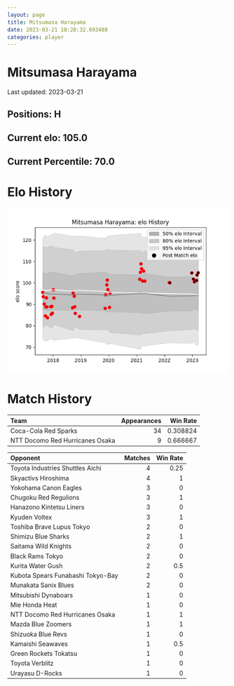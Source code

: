 ```yaml
---  
layout: page  
title: Mitsumasa Harayama  
date: 2023-03-21 18:28:32.693488  
categories: player  
---
```

# Mitsumasa Harayama


Last updated: 2023-03-21
## Positions: H

## Current elo: 105.0

## Current Percentile: 70.0

# Elo History


![elo history](history_MitsumasaHarayama.png)
# Match History


| Team                            |   Appearances |   Win Rate |
|:--------------------------------|--------------:|-----------:|
| Coca-Cola Red Sparks            |            34 |   0.308824 |
| NTT Docomo Red Hurricanes Osaka |             9 |   0.666667 |

| Opponent                          |   Matches |   Win Rate |
|:----------------------------------|----------:|-----------:|
| Toyota Industries Shuttles Aichi  |         4 |       0.25 |
| Skyactivs Hiroshima               |         4 |       1    |
| Yokohama Canon Eagles             |         3 |       0    |
| Chugoku Red Regulions             |         3 |       1    |
| Hanazono Kintetsu Liners          |         3 |       0    |
| Kyuden Voltex                     |         3 |       1    |
| Toshiba Brave Lupus Tokyo         |         2 |       0    |
| Shimizu Blue Sharks               |         2 |       1    |
| Saitama Wild Knights              |         2 |       0    |
| Black Rams Tokyo                  |         2 |       0    |
| Kurita Water Gush                 |         2 |       0.5  |
| Kubota Spears Funabashi Tokyo-Bay |         2 |       0    |
| Munakata Sanix Blues              |         2 |       0    |
| Mitsubishi Dynaboars              |         1 |       0    |
| Mie Honda Heat                    |         1 |       0    |
| NTT Docomo Red Hurricanes Osaka   |         1 |       1    |
| Mazda Blue Zoomers                |         1 |       1    |
| Shizuoka Blue Revs                |         1 |       0    |
| Kamaishi Seawaves                 |         1 |       0.5  |
| Green Rockets Tokatsu             |         1 |       0    |
| Toyota Verblitz                   |         1 |       0    |
| Urayasu D-Rocks                   |         1 |       0    |